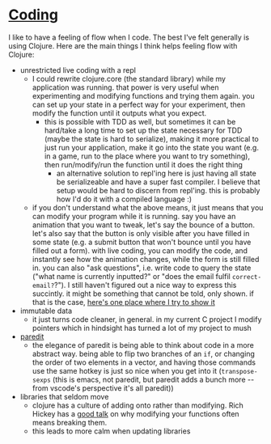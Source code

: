 # [Coding](#coding)

I like to have a feeling of flow when I code. The best I've felt generally is using Clojure. Here are the main things I think helps feeling flow with Clojure:

- unrestricted live coding with a repl
    - I could rewrite clojure.core (the standard library) while my application was running. that power is very useful when experimenting and modifying functions and trying them again. you can set up your state in a perfect way for your experiment, then modify the function until it outputs what you expect.
        - this is possible with TDD as well, but sometimes it can be hard/take a long time to set up the state necessary for TDD (maybe the state is hard to serialize), making it more practical to just run your application, make it go into the state you want (e.g. in a game, run to the place where you want to try something), then run/modify/run the function until it does the right thing
            - an alternative solution to repl'ing here is just having all state be serializeable and have a super fast compiler. I believe that setup would be hard to discern from repl'ing. this is probably how I'd do it with a compiled language :)
    - if you don't understand what the above means, it just means that you can modify your program while it is running. say you have an animation that you want to tweak, let's say the bounce of a button. let's also say that the button is only visible after you have filled in some state (e.g. a submit button that won't bounce until you have filled out a form). with live coding, you can modify the code, and instantly see how the animation changes, while the form is still filled in. you can also "ask questions", i.e. write code to query the state ("what name is currently inputted?" or "does the email fulfil `correct-email?`?"). I still haven't figured out a nice way to express this succintly. it might be something that cannot be told, only shown. if that is the case, [here's one place where I try to show it](https://www.youtube.com/watch?v=k1FMk7Js2Rw)
- immutable data
    - it just turns code cleaner, in general. in my current C project I modify pointers which in hindsight has turned a lot of my project to mush
- [paredit](http://danmidwood.com/content/2014/11/21/animated-paredit.html)
    - the elegance of paredit is being able to think about code in a more abstract way. being able to flip two branches of an `if`, or changing the order of two elements in a vector, and having those commands use the same hotkey is just so nice when you get into it (`transpose-sexps` (this is emacs, not paredit, but paredit adds a bunch more -- from vscode's perspective it's all paredit))
- libraries that seldom move
    - clojure has a culture of adding onto rather than modifying. Rich Hickey has a [good talk](https://www.youtube.com/watch?v=oyLBGkS5ICk) on why modifying your functions often means breaking them.
    - this leads to more calm when updating libraries

